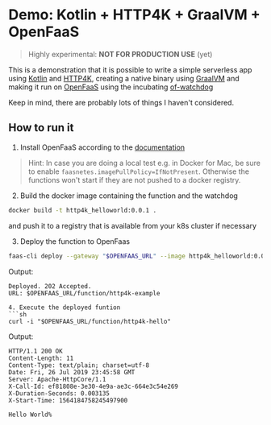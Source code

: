 # Demo: Kotlin + HTTP4K + GraalVM + OpenFaaS

> Highly experimental: **NOT FOR PRODUCTION USE** (yet)

This is a demonstration that it is possible to write a simple serverless app
using [Kotlin](https://kotlinlang.org/) and [HTTP4K](https://www.http4k.org/), 
creating a native binary using [GraalVM](https://www.graalvm.org/) and making 
it run on [OpenFaaS](https://www.openfaas.com/) using the incubating 
[of-watchdog](https://github.com/openfaas-incubator/of-watchdog)

Keep in mind, there are probably lots of things I haven't considered.

## How to run it

1. Install OpenFaaS according to the [documentation](https://docs.openfaas.com/deployment/)
  > Hint: In case you are doing a local test e.g. in Docker for Mac, be sure to 
  > enable `faasnetes.imagePullPolicy=IfNotPresent`. Otherwise the functions 
  > won't start if they are not pushed to a docker registry.

2. Build the docker image containing the function and the watchdog
  ```sh
  docker build -t http4k_helloworld:0.0.1 .
  ```
  and push it to a registry that is available from your k8s cluster if necessary

3. Deploy the function to OpenFaas
  ```sh
  faas-cli deploy --gateway "$OPENFAAS_URL" --image http4k_helloworld:0.0.1 --name http4k-hello
  ```
  Output:
  ```
  Deployed. 202 Accepted.
  URL: $OPENFAAS_URL/function/http4k-example

4. Execute the deployed funtion
  ```sh
  curl -i "$OPENFAAS_URL/function/http4k-hello"
  ```
  Output:
  ```
  HTTP/1.1 200 OK
  Content-Length: 11
  Content-Type: text/plain; charset=utf-8
  Date: Fri, 26 Jul 2019 23:45:58 GMT
  Server: Apache-HttpCore/1.1
  X-Call-Id: ef81808e-3e30-4e9a-ae3c-664e3c54e269
  X-Duration-Seconds: 0.003135
  X-Start-Time: 1564184758245497900

  Hello World%
  ```
